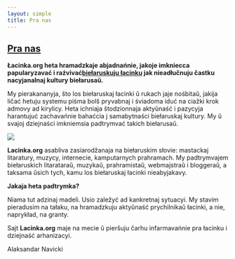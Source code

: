 ```yaml
---
layout: simple
title: Pra nas
---
```






## [Pra nas](https://lacinka.org/?page_id=79 "Pra nas")

**Łacinka.org heta hramadzkaje abjadnańnie, jakoje imkniecca papularyzavać i
raźvivać[biełaruskuju łacinku](https://lacinka.org/?page_id=45) jak
nieadłučnuju častku nacyjanalnaj kultury biełarusaŭ.**

My pierakananyja, što los biełaruskaj łacinki ŭ rukach jaje nośbitaŭ, jakija
ličać hetuju systemu piśma bolš pryvabnaj i śviadoma iduć na ciažki krok
admovy ad kirylicy. Heta ichniaja štodzionnaja aktyŭnaść i pazycyja harantujuć
zachavańnie bahaćcia j samabytnaści biełaruskaj kultury. My ŭ svajoj
dziejnaści imkniemsia padtrymvać takich biełarusaŭ.

![](https://lacinka.org/wp-content/uploads/2006/07/lahatyp.png)

**Lacinka.org** asabliva zasiarodžanaja na biełaruskim słovie: mastackaj
litaratury, muzycy, internecie, kamputarnych prahramach. My padtrymvajem
biełaruskich litarataraŭ, muzykaŭ, prahramistaŭ, webmajstraŭ i bloggeraŭ, a
taksama ŭsich tych, kamu los biełaruskaj łacinki nieabyjakavy.

**Jakaja heta padtrymka?**

Niama tut adzinaj madeli. Usio zaležyć ad kankretnaj sytuacyi. My stavim
pieradusim na tałaku, na hramadzkuju aktyŭnaść prychilnikaŭ łacinki, a nie,
naprykład, na granty.

Sajt **Lacinka.org** maje na mecie ŭ pieršuju čarhu infarmavańnie pra łacinku
i dziejnaść arhanizacyi.

Alaksandar Navicki